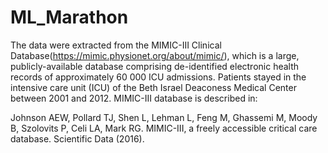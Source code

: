 # ML_Marathon

The data were extracted from the MIMIC-III Clinical Database(https://mimic.physionet.org/about/mimic/), which is a large, publicly-available database comprising de-identified electronic health records of approximately 60 000 ICU admissions. Patients stayed in the intensive care unit (ICU) of the Beth Israel Deaconess Medical Center between 2001 and 2012. MIMIC-III database is described in:

Johnson AEW, Pollard TJ, Shen L, Lehman L, Feng M, Ghassemi M, Moody B, Szolovits P, Celi LA, Mark RG. MIMIC-III, a freely accessible critical care database. Scientific Data (2016).